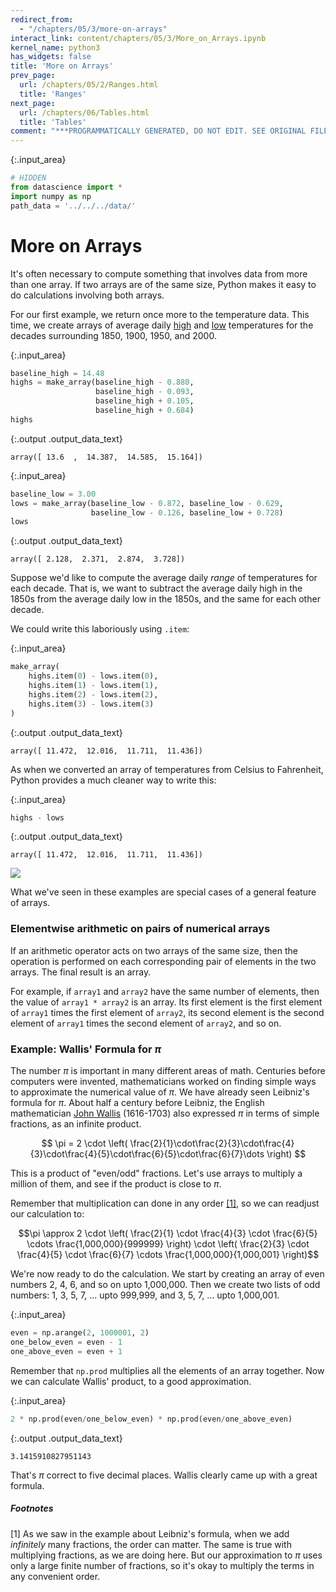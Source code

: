```yaml
---
redirect_from:
  - "/chapters/05/3/more-on-arrays"
interact_link: content/chapters/05/3/More_on_Arrays.ipynb
kernel_name: python3
has_widgets: false
title: 'More on Arrays'
prev_page:
  url: /chapters/05/2/Ranges.html
  title: 'Ranges'
next_page:
  url: /chapters/06/Tables.html
  title: 'Tables'
comment: "***PROGRAMMATICALLY GENERATED, DO NOT EDIT. SEE ORIGINAL FILES IN /content***"
---
```

{:.input_area}
```python
# HIDDEN
from datascience import *
import numpy as np
path_data = '../../../data/'
```


# More on Arrays
It's often necessary to compute something that involves data from more than one array. If two arrays are of the same size, Python makes it easy to do calculations involving both arrays.

For our first example, we return once more to the temperature data.  This time, we create arrays of average daily [high](http://berkeleyearth.lbl.gov/auto/Regional/TMAX/Text/global-land-TMAX-Trend.txt) and [low](http://berkeleyearth.lbl.gov/auto/Regional/TMIN/Text/global-land-TMIN-Trend.txt) temperatures for the decades surrounding 1850, 1900, 1950, and 2000.



{:.input_area}
```python
baseline_high = 14.48
highs = make_array(baseline_high - 0.880, 
                   baseline_high - 0.093,
                   baseline_high + 0.105, 
                   baseline_high + 0.684)
highs
```





{:.output .output_data_text}
```
array([ 13.6  ,  14.387,  14.585,  15.164])
```





{:.input_area}
```python
baseline_low = 3.00
lows = make_array(baseline_low - 0.872, baseline_low - 0.629,
                  baseline_low - 0.126, baseline_low + 0.728)
lows
```





{:.output .output_data_text}
```
array([ 2.128,  2.371,  2.874,  3.728])
```



Suppose we'd like to compute the average daily *range* of temperatures for each decade.  That is, we want to subtract the average daily high in the 1850s from the average daily low in the 1850s, and the same for each other decade.

We could write this laboriously using `.item`:



{:.input_area}
```python
make_array(
    highs.item(0) - lows.item(0),
    highs.item(1) - lows.item(1),
    highs.item(2) - lows.item(2),
    highs.item(3) - lows.item(3)
)
```





{:.output .output_data_text}
```
array([ 11.472,  12.016,  11.711,  11.436])
```



As when we converted an array of temperatures from Celsius to Fahrenheit, Python provides a much cleaner way to write this:



{:.input_area}
```python
highs - lows
```





{:.output .output_data_text}
```
array([ 11.472,  12.016,  11.711,  11.436])
```



<img src="../../../images/array_subtraction.png" />

What we've seen in these examples are special cases of a general feature of arrays.

### Elementwise arithmetic on pairs of numerical arrays
If an arithmetic operator acts on two arrays of the same size, then the operation is performed on each corresponding pair of elements in the two arrays. The final result is an array. 

For example, if `array1` and `array2` have the same number of elements, then the value of `array1 * array2` is an array. Its first element is the first element of `array1` times the first element of `array2`, its second element is the second element of `array1` times the second element of `array2`, and so on.

### Example: Wallis' Formula for $\pi$
The number $\pi$ is important in many different areas of math. Centuries before computers were invented, mathematicians worked on finding simple ways to approximate the numerical value of $\pi$. We have already seen Leibniz's formula for $\pi$. About half a century before Leibniz, the English mathematician [John Wallis](https://en.wikipedia.org/wiki/John_Wallis) (1616-1703) also expressed $\pi$ in terms of simple fractions, as an infinite product.

$$
\pi = 2 \cdot \left( \frac{2}{1}\cdot\frac{2}{3}\cdot\frac{4}{3}\cdot\frac{4}{5}\cdot\frac{6}{5}\cdot\frac{6}{7}\dots \right)
$$

This is a product of "even/odd" fractions. Let's use arrays to multiply a million of them, and see if the product is close to $\pi$.

Remember that multiplication can done in any order [[1]](#footnotes), so we can readjust our calculation to:

$$\pi \approx 2 \cdot \left( \frac{2}{1} \cdot \frac{4}{3} \cdot \frac{6}{5} \cdots \frac{1,000,000}{999999} \right) \cdot \left( \frac{2}{3} \cdot \frac{4}{5} \cdot \frac{6}{7} \cdots \frac{1,000,000}{1,000,001} \right)$$

We're now ready to do the calculation. We start by creating an array of even numbers 2, 4, 6, and so on upto 1,000,000. Then we create two lists of odd numbers: 1, 3, 5, 7, ... upto 999,999, and 3, 5, 7, ... upto 1,000,001.



{:.input_area}
```python
even = np.arange(2, 1000001, 2)
one_below_even = even - 1
one_above_even = even + 1
```


Remember that `np.prod` multiplies all the elements of an array together. Now we can calculate Wallis' product, to a good approximation.



{:.input_area}
```python
2 * np.prod(even/one_below_even) * np.prod(even/one_above_even)
```





{:.output .output_data_text}
```
3.1415910827951143
```



That's $\pi$ correct to five decimal places.  Wallis clearly came up with a great formula.

<a id='footnotes'></a>
##### Footnotes
[1] As we saw in the example about Leibniz's formula, when we add  *infinitely* many fractions, the order can matter. The same is true with multiplying fractions, as we are doing here. But our approximation to $\pi$ uses only a large finite number of fractions, so it's okay to multiply the terms in any convenient order.

